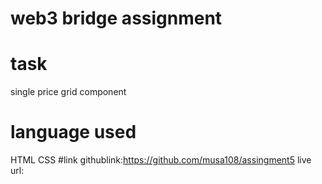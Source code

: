 # web3 bridge assignment
# task
single price grid component
# language used
HTML
CSS
#link
githublink:https://github.com/musa108/assingment5
live url:
